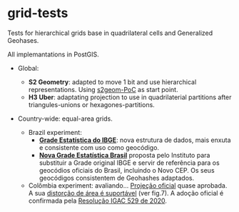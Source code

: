 # grid-tests

Tests for hierarchical grids base in quadrilateral cells and Generalized Geohases.

All implemantations in PostGIS.

* Global:
  - **S2 Geometry**: adapted to move 1 bit and use hierarchical representations. Using [s2geom-PoC](https://github.com/osm-codes/s2geom-PoC) as start point.
  - **H3 Uber**: adaptating projection to use in quadrilaterial partitions after triangules-unions or hexagones-partitions.

* Country-wide: equal-area grids.
  - Brazil experiment: 
      - [**Grade Estatística do IBGE**](./src/BR_IBGE): nova estrutura de dados, mais enxuta e consistente com uso como geocódigo. 
      - [**Nova Grade Estatística Brasil**](./src/BR_new) proposta pelo Instituto para substituir a Grade original IBGE e servir de referência para os geocódios oficiais do Brasil, incluindo o Novo CEP. Os seus geocódigos consistentem de Geohashes adaptados.
  - Colômbia experiment: avaliando...  [Projeção oficial](https://qgisusers.co/es/blog/configurando-la-proyeccion-ctm12-en-qgis/) quase aprobada. A sua [distorção de área é suportável](https://origen.igac.gov.co/) (ver fig.7). A adoção oficial é confirmada pela [Resolução IGAC 529 de 2020](https://igac.gov.co/sites/igac.gov.co/files/normograma/resolucion_529_de_2020.pdf).
